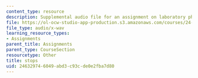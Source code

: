 ```yaml
---
content_type: resource
description: Supplemental audio file for an assignment on laboratory phonology.
file: https://ol-ocw-studio-app-production.s3.amazonaws.com/courses/24-910-topics-in-linguistic-theory-laboratory-phonology-spring-2007/246329746049abd3c93cde0e2fba7d80_stops.wav
file_type: audio/x-wav
learning_resource_types:
- Assignments
parent_title: Assignments
parent_type: CourseSection
resourcetype: Other
title: stops
uid: 24632974-6049-abd3-c93c-de0e2fba7d80
---
```

